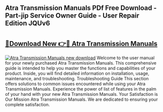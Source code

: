 ## Atra Transmission Manuals PDf Free Download - Part-jip Service Owner Guide - User Repair Edition JQUv6

# <h2><a href="http://bc49419.oget.top/?id=Atra+Transmission+Manuals">🔗Download New 👉🔴 Atra Transmission Manuals</a></h2>

[![Atra Transmission Manuals new download](https://i.imgur.com/5g1atiW.png)](http://bc49419.oget.top/?id=Atra+Transmission+Manuals)
Welcome to the user manual for your newly purchased Atra Transmission Manuals. This comprehensive guide is intended to help you master the functions and capabilities of your product. Inside, you will find detailed information on installation, usage, maintenance, and troubleshooting. Troubleshooting Guide This section offers solutions to common issues encountered while using your Atra Transmission Manuals. Experience the power of list of features in the palm of your hand with your new Atra Transmission Manuals. Your Satisfaction is Our Mission Atra Transmission Manuals. We are dedicated to ensuring your complete satisfaction.
